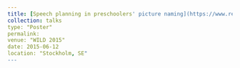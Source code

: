 ```yaml
---
title: [Speech planning in preschoolers' picture naming](https://www.researchgate.net/publication/287302282_Speech_planning_in_prescholers'_picture_naming)
collection: talks
type: "Poster"
permalink:
venue: "WILD 2015"
date: 2015-06-12
location: "Stockholm, SE"
---
```



